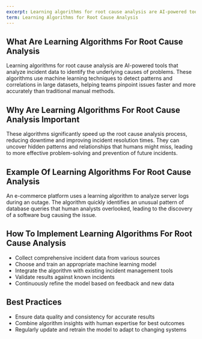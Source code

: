 ```yaml
---
excerpt: Learning algorithms for root cause analysis are AI-powered tools that analyze incident data to identify the underlying causes of problems.
term: Learning Algorithms for Root Cause Analysis
---
```

## What Are Learning Algorithms For Root Cause Analysis

Learning algorithms for root cause analysis are AI-powered tools that analyze incident data to identify the underlying causes of problems. These algorithms use machine learning techniques to detect patterns and correlations in large datasets, helping teams pinpoint issues faster and more accurately than traditional manual methods.

## Why Are Learning Algorithms For Root Cause Analysis Important

These algorithms significantly speed up the root cause analysis process, reducing downtime and improving incident resolution times. They can uncover hidden patterns and relationships that humans might miss, leading to more effective problem-solving and prevention of future incidents.

## Example Of Learning Algorithms For Root Cause Analysis

An e-commerce platform uses a learning algorithm to analyze server logs during an outage. The algorithm quickly identifies an unusual pattern of database queries that human analysts overlooked, leading to the discovery of a software bug causing the issue.

## How To Implement Learning Algorithms For Root Cause Analysis

- Collect comprehensive incident data from various sources
- Choose and train an appropriate machine learning model
- Integrate the algorithm with existing incident management tools
- Validate results against known incidents
- Continuously refine the model based on feedback and new data

## Best Practices

- Ensure data quality and consistency for accurate results
- Combine algorithm insights with human expertise for best outcomes
- Regularly update and retrain the model to adapt to changing systems